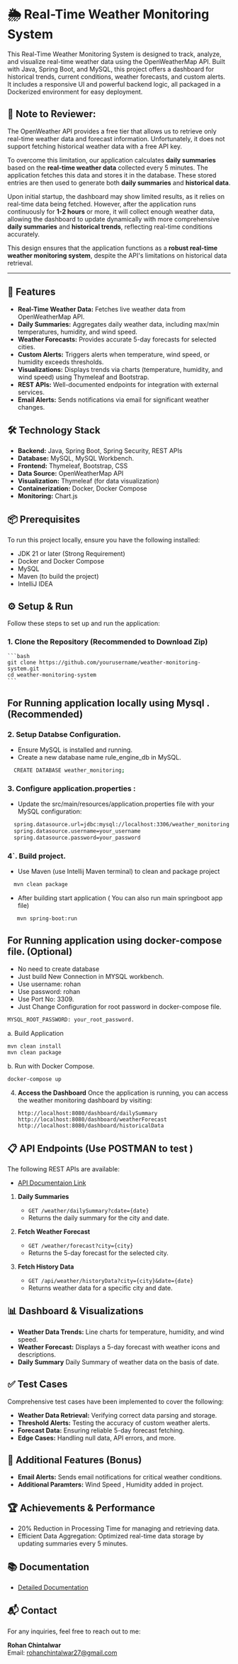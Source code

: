 # 🌦️ Real-Time Weather Monitoring System

This Real-Time Weather Monitoring System is designed to track, analyze, and visualize real-time weather data using the OpenWeatherMap API. Built with Java, Spring Boot, and MySQL, this project offers a dashboard for historical trends, current conditions, weather forecasts, and custom alerts. It includes a responsive UI and powerful backend logic, all packaged in a Dockerized environment for easy deployment.

## 📝 Note to Reviewer:

The OpenWeather API provides a free tier that allows us to retrieve only real-time weather data and forecast information. Unfortunately, it does not support fetching historical weather data with a free API key.

To overcome this limitation, our application calculates **daily summaries** based on the **real-time weather data** collected every 5 minutes. The application fetches this data and stores it in the database. These stored entries are then used to generate both **daily summaries** and **historical data**.

Upon initial startup, the dashboard may show limited results, as it relies on real-time data being fetched. However, after the application runs continuously for **1-2 hours** or more, it will collect enough weather data, allowing the dashboard to update dynamically with more comprehensive **daily summaries** and **historical trends**, reflecting real-time conditions accurately.

This design ensures that the application functions as a **robust real-time weather monitoring system**, despite the API's limitations on historical data retrieval.

---

## 🚀 Features
- **Real-Time Weather Data:** Fetches live weather data from OpenWeatherMap API.
- **Daily Summaries:** Aggregates daily weather data, including max/min temperatures, humidity, and wind speed.
- **Weather Forecasts:** Provides accurate 5-day forecasts for selected cities.
- **Custom Alerts:** Triggers alerts when temperature, wind speed, or humidity exceeds thresholds.
- **Visualizations:** Displays trends via charts (temperature, humidity, and wind speed) using Thymeleaf and Bootstrap.
- **REST APIs:** Well-documented endpoints for integration with external services.
- **Email Alerts:** Sends notifications via email for significant weather changes.

## 🛠️ Technology Stack
- **Backend:** Java, Spring Boot, Spring Security, REST APIs
- **Database:** MySQL, MySQL Workbench.
- **Frontend:** Thymeleaf, Bootstrap, CSS
- **Data Source:** OpenWeatherMap API
- **Visualization:**  Thymeleaf (for data visualization)
- **Containerization:** Docker, Docker Compose
- **Monitoring:** Chart.js

## 📦 Prerequisites
To run this project locally, ensure you have the following installed:
- JDK 21 or later (Strong Requirement)
- Docker and Docker Compose
- MySQL 
- Maven (to build the project)
- IntelliJ IDEA

## ⚙️ Setup & Run
Follow these steps to set up and run the application:

### 1. Clone the Repository (Recommended to Download Zip)
    ```bash
    git clone https://github.com/yourusername/weather-monitoring-system.git
    cd weather-monitoring-system
    ```

## For Running application locally using Mysql .(Recommended)
   
### 2. Setup Databse Configuration.
  - Ensure MySQL is installed and running.
  - Create a new database name rule_engine_db in MySQL.
  ```bash
    CREATE DATABASE weather_monitoring;
  ```
 ### 3. Configure application.properties :
   - Update the src/main/resources/application.properties file with your MySQL configuration:
   ```bash
     spring.datasource.url=jdbc:mysql://localhost:3306/weather_monitoring
     spring.datasource.username=your_username
     spring.datasource.password=your_password
   ```
### 4`. Build project. 
  - Use Maven (use Intellij Maven terminal) to clean and package project
  ```bash
    mvn clean package
```
  - After building start application ( You can also run main springboot app file)
```bash
   mvn spring-boot:run
```

## For Running application using docker-compose file. (Optional)
- No need to create database 
- Just build  New Connection in MYSQL workbench. 
- Use username: rohan
- Use password: rohan
- Use Port No: 3309. 
- Just Change Configuration for root password in docker-compose file.
```bash
MYSQL_ROOT_PASSWORD: your_root_password.
```
 a. Build Application
```bash
mvn clean install
mvn clean package
```
b. Run with Docker Compose.
```bash
docker-compose up
```

4. **Access the Dashboard**
   Once the application is running, you can access the weather monitoring dashboard by visiting:
    ```
    http://localhost:8080/dashboard/dailySummary
    http://localhost:8080/dashboard/weatherForecast
    http://localhost:8080/dashboard/historicalData
    ```

## 📋 API Endpoints (Use POSTMAN to test )
The following REST APIs are available:
- [API Documentaion Link](Link)
  
1. **Daily Summaries**
   - `GET /weather/dailySummary?cdate={date}`
   - Returns the daily summary for the city and date.

2. **Fetch Weather Forecast**
   - `GET /weather/forecast?city={city}`
   - Returns the 5-day forecast for the selected city.

3. **Fetch History Data**
   - `GET /api/weather/historyData?city={city}&date={date}`
   - Returns weather data for a specific city and date. 


## 📊 Dashboard & Visualizations
- **Weather Data Trends:** Line charts for temperature, humidity, and wind speed.
- **Weather Forecast:** Displays a 5-day forecast with weather icons and descriptions.
- **Daily Summary** Daily Summary of weather data on the basis of date.

## ✅ Test Cases
Comprehensive test cases have been implemented to cover the following:
- **Weather Data Retrieval:** Verifying correct data parsing and storage.
- **Threshold Alerts:** Testing the accuracy of custom weather alerts.
- **Forecast Data:** Ensuring reliable 5-day forecast fetching.
- **Edge Cases:** Handling null data, API errors, and more.

## 🚀 Additional Features (Bonus)
- **Email Alerts:** Sends email notifications for critical weather conditions.
- **Additional Paramters:** Wind Speed , Humidity added in project.

## 🏆 Achievements & Performance
- 20% Reduction in Processing Time for managing and retrieving data.
- Efficient Data Aggregation: Optimized real-time data storage by updating summaries every 5 minutes.

## 📚 Documentation
- [Detailed Documentation]()


## 📬 Contact
For any inquiries, feel free to reach out to me:

**Rohan Chintalwar**  
Email: [rohanchintalwar27@gmail.com](mailto:rohanchintalwar27@gmail.com)
